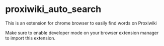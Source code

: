 # proxiwiki_auto_search
This is an extension for chrome browser to easily find words on Proxiwiki

Make sure to enable developer mode on your browser extension manager to import this extension.
